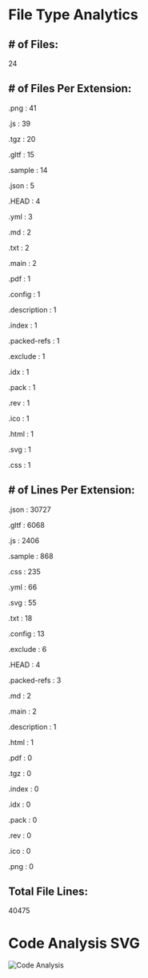 # File Type Analytics
## # of Files:
24

## # of Files Per Extension:
.png : 41

.js : 39

.tgz : 20

.gltf : 15

.sample : 14

.json : 5

.HEAD : 4

.yml : 3

.md : 2

.txt : 2

.main : 2

.pdf : 1

.config : 1

.description : 1

.index : 1

.packed-refs : 1

.exclude : 1

.idx : 1

.pack : 1

.rev : 1

.ico : 1

.html : 1

.svg : 1

.css : 1


## # of Lines Per Extension: 
.json : 30727

.gltf : 6068

.js : 2406

.sample : 868

.css : 235

.yml : 66

.svg : 55

.txt : 18

.config : 13

.exclude : 6

.HEAD : 4

.packed-refs : 3

.md : 2

.main : 2

.description : 1

.html : 1

.pdf : 0

.tgz : 0

.index : 0

.idx : 0

.pack : 0

.rev : 0

.ico : 0

.png : 0


## Total File Lines: 
40475

# Code Analysis SVG

<img src="https://repo-analytics-backend.vercel.app/api?backgroundColor=black&titleColor=white&textColor=white&title=Code%20Analysis%20On%202025-01-09%2019%3A48%3A44&numFiles=24&totalLines=40475" alt="Code Analysis" />
